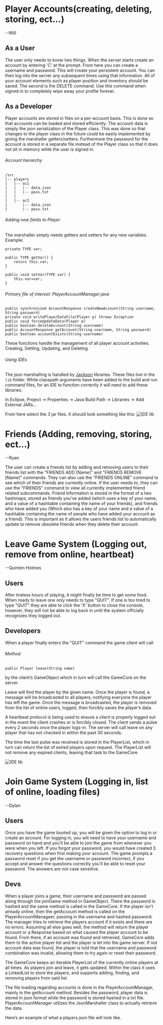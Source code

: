# Player Accounts(creating, deleting, storing, ect…)
--Will

## As a User

The user only needs to know two things. When the server starts create an account by entering 'C' at the prompt. From here you can create a username and password. This will create your persistent account. You can then log into the server any subsequent times using that information. All of your account elements such as player position and inventory should be saved.
The second is the DELETE command. Use this command when signed in to completely wipe away your profile forever.

## As a Developer

Player accounts are stored in files on a per-account basis. This is done so that accounts can be loaded and stored efficiently. The account data is simply the json serialization of the Player class. This was done so that changes to the player class in the future could be easily implemented by giving the marshaller getters/setters. Furthermore the password for the account is stored in a separate file instead of the Player class so that it does not sit in memory while the user is signed in.

###### Account hierarchy
```
/src
|-- players
|   |-- ac1
|   |   |-- data.json
|   |   |-- pass.txt
|   |
|   |-- ac2
|       |-- data.json
|       |-- pass.txt	   
```
###### Adding new fields to Player

The marshaller simply needs getters and setters for any new variables. Example:
```
private TYPE var;

public TYPE getVar() { 
	return this.var;
}

public void setVar(TYPE var) {
	this.var=var;
}
```
###### Primary file of interest: PlayerAccountManager.java

	public synchronized AccountResponse createNewAccount(String username, String password)
	private void writePlayerDataFile(Player p) throws Exception
	public void forceUpdateData(Player p)
	public boolean deleteAccount(String username)
	public AccountResponse getAccount(String username, String password)
	public boolean accountExists(String username)
	
These functions handle the management of all player account activities. Creating, Getting, Updating, and Deleting

###### Using IDEs

The json marshalling is handled by [Jackson](https://github.com/FasterXML) libraries. These files live in the `lib` folder. While classpath arguments have been added to the build and run command files, for an IDE to function correctly it will need to add these libraries.

In Eclipse,
Project -> Properties -> Java Build Path -> Libraries -> Add External JARs...

From here select the _3_ jar files.
It should look something like this:
![IDE lib](accounts-accounts-001.PNG)

# Friends (Adding, removing, storing, ect…)
--Ryan

The user can create a friends list by adding and removing users to their friends list with the "FRIENDS ADD [Name]" and "FRIENDS REMOVE [Name]" commands. They can also use the "FRIENDS ONLINE" command to see which of their friends are currently online. If the user needs to, they can use the "FRIENDS" command to view all currently implemented friend related subcommands. Friend information is stored in the format of a two hashmaps, stored as friends you've added (which uses a key of your name, and a value of a hashtable containing the name of your friends), and friends who have added you (Which also has a key of your name and a value of a hashtable containing the name of people who have added your account as a friend). This is important as it allows the users friends list to automatically update to remove obsolete friends when they delete their account.

# Leave Game System (Logging out, remove from online, heartbeat)
--Quinten Holmes

## Users
After tireless hours of playing, it might finally be time to get some food. When ready to leave one only needs to type "QUIT".  If one is too tired to type "QUIT" they are able to click the 'X' button to close the console; however, they will not be able to log back in until the system officially recognizes they logged out. 

## Developers
When a player finally enters the "QUIT" command the game client will call 

###### Method
	public Player leave(String name) 
	
by the client’s GameObject which in turn will call the GameCore on the server.

Leave will find the player by the given name. Once the player is found, a message will be broadcasted to all players; notifying everyone the player has left the game. Once the message is broadcasted, the player is removed from the list of online users, logged, then forcibly saves the player’s data. 

A heartbeat protocol is being used to ensure a client is properly logged out in the event the client crashes or is forcibly closed.  The client sends a pulse every 2 seconds once the player logs-in. The server will call leave on any player that has not checked in within the past 30 seconds.  

The time the last pulse was received is stored in the PlayerList, which in turn can return the list of exired players upon request. The PlayerList will not remove any expired clients, leaving that task to the GameCore. 

![IDE lib](accounts-leave-01.png)

# Join Game System (Logging in, list of online, loading files)
--Dylan

## Users
Once you have the game booted up, you will be given the option to log in or create an account. For logging in, you will need to have your username and password on hand and you’ll be able to join the game from wherever you were when you left. If you forgot your password, you would have created 3 recovery questions when first making your account. The game prompts a password reset if you get the username or password incorrect, if you accept and answer the questions correctly you’ll be able to reset your password. The answers are not case sensitive. 
	
## Devs
When a player joins a game, their username and password are passed along through the joinGame method in GameObject. There the password is hashed and the same method is called in the GameCore. If the player isn’t already online, then the getAccount method is called on the PlayerAccountManagaer, passing in the username and hashed password. The manager tries to retrieve the players account if it exists and there are no errors. Assuming all else goes well, the method will return the player account or a Response based on what caused the player account to be found. From there, if an account was found and retrieved, GameCore adds them to the active player list and the player is let into the game server. If not account data was found, the player is told that the username and password combination was invalid, allowing them to try again or reset their password. 

The GameCore keeps an iterable PlayerList of the currently online players at all times. As players join and leave, it gets updated. Within the class it uses a LinkedList to store the players, and supports adding, finding, and removing players from said list. 

The file loading regarding accounts is done in the PlayerAccountManagar, mainly in the getAccount method. Besides the password, player data is stored in json format while the password is stored hashed in a txt file. PlayerAccountManager utilizes the JsonMarshaller class to actually retrieve the data. 
	
Here’s an example of what a players json file will look like. 

